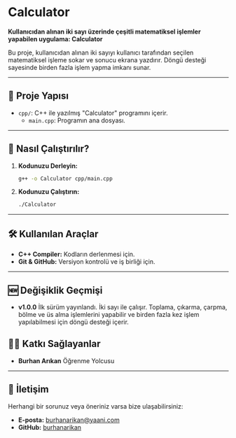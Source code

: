# Calculator

**Kullanıcıdan alınan iki sayı üzerinde çeşitli matematiksel işlemler yapabilen uygulama: Calculator**

Bu proje, kullanıcıdan alınan iki sayıyı kullanıcı tarafından seçilen matematiksel işleme sokar ve sonucu ekrana yazdırır. Döngü desteği sayesinde birden fazla işlem yapma imkanı sunar.

---

## 📂 Proje Yapısı
- `cpp/`: C++ ile yazılmış "Calculator" programını içerir.
  - `main.cpp`: Programın ana dosyası.

---

## 🚀 Nasıl Çalıştırılır?
1. **Kodunuzu Derleyin:**
   ```bash
   g++ -o Calculator cpp/main.cpp
   ```

2. **Kodunuzu Çalıştırın:**
   ```bash
   ./Calculator
   ```

---

## 🛠 Kullanılan Araçlar
- **C++ Compiler:** Kodların derlenmesi için.
- **Git & GitHub:** Versiyon kontrolü ve iş birliği için.

---

## 🆕 Değişiklik Geçmişi
- **v1.0.0** İlk sürüm yayınlandı. İki sayı ile çalışır. 
    Toplama, çıkarma, çarpma, bölme ve üs alma işlemlerini yapabilir ve 
        birden fazla kez işlem yapılabilmesi için döngü desteği içerir.

## 👨‍💻 Katkı Sağlayanlar
- **Burhan Arıkan** Öğrenme Yolcusu

---

## 📧 İletişim
Herhangi bir sorunuz veya öneriniz varsa bize ulaşabilirsiniz:
- **E-posta:** burhanarikan@yaani.com
- **GitHub:** [burhanarikan](https://github.com/burhanarikan)
